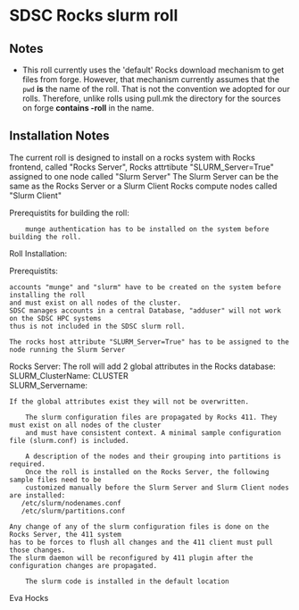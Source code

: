 # SDSC Rocks slurm roll

## Notes

- This roll currently uses the 'default' Rocks download mechanism to 
get files from forge. However, that mechanism currently assumes that 
the `pwd` **is** the name of the roll. That is not the convention we
adopted for our rolls. Therefore, unlike rolls using pull.mk the 
directory for the sources on forge **contains -roll** in the name.


## Installation Notes


The current roll is designed to install on a rocks system with 
        Rocks frontend, called "Rocks Server", 
        Rocks attrtibute  "SLURM_Server=True"  assigned to one node called "Slurm Server"
           The Slurm Server can be the same as the Rocks Server or a Slurm Client
        Rocks compute nodes called "Slurm Client"
	

Prerequistits for building the roll:

        munge authentication has to be installed on the system before building the roll.

Roll Installation:

Prerequistits: 	

	accounts "munge" and "slurm" have to be created on the system before installing the roll
	and must exist on all nodes of the cluster. 
	SDSC manages accounts in a central Database, "adduser" will not work on the SDSC HPC systems
	thus is not included in the SDSC slurm roll. 
	
	The rocks host attribute "SLURM_Server=True" has to be assigned to the node running the Slurm Server
         

Rocks Server: The roll will add 2 global attributes in the Rocks database:
		SLURM_ClusterName:                 CLUSTER                     
		SLURM_Servername:                  <Service Node name>
	
	If the global attributes exist they will not be overwritten. 

        The slurm configuration files are propagated by Rocks 411. They must exist on all nodes of the cluster
        and must have consistent context. A minimal sample configuration file (slurm.conf) is included.

        A description of the nodes and their grouping into partitions is required. 
        Once the roll is installed on the Rocks Server, the following sample files need to be 
        customized manually before the Slurm Server and Slurm Client nodes are installed:    
	   /etc/slurm/nodenames.conf
	   /etc/slurm/partitions.conf
	
	Any change of any of the slurm configuration files is done on the Rocks Server, the 411 system
	has to be forces to flush all changes and the 411 client must pull those changes. 
	The slurm daemon will be reconfigured by 411 plugin after the configuration changes are propagated.
	              
        The slurm code is installed in the default location
     
Eva Hocks
